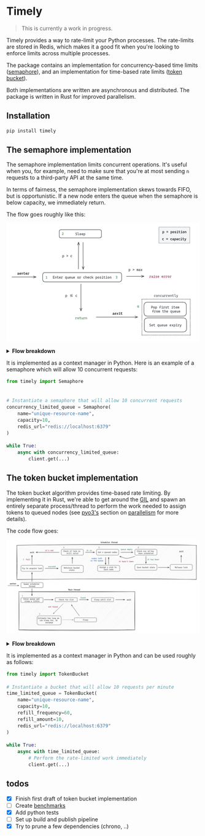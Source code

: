 # Timely

> This is currently a work in progress.

Timely provides a way to rate-limit your Python processes. The
rate-limits are stored in Redis, which makes it a good fit when you're
looking to enforce limits across multiple processes.

The package contains an implementation for concurrency-based time limits
([semaphore](https://en.wikipedia.org/wiki/Semaphore_(programming))),
and an implementation for time-based rate limits
([token bucket](https://en.wikipedia.org/wiki/Token_bucket)).

Both implementations are written are asynchronous and distributed. The package is written in Rust for improved parallelism.

## Installation

```bash
pip install timely
```

## The semaphore implementation

The semaphore implementation limits concurrent operations.
It's useful when you, for example, need to make sure that you're
at most sending `n` requests to a third-party API at the same time.

In terms of fairness, the semaphore implementation skews towards
FIFO, but is opportunistic. If a new node enters the queue when the
semaphore is below capacity, we immediately return.

The flow goes roughly like this:

<img width=800 heigh=800 src="docs/semaphore.png"></img>

<details>
<summary><b>Flow breakdown</b></summary>
<ol>
<li>Enter queue with <a href="https://redis.io/commands/rpush/">RPUSH</a> which returns the position of the node.
When using RPUSH, <a href="https://redis.io/commands/lpos/">LPOS</a> will find the first index at O(1),
and the second at O(2), and so on. By using this combination, we're prioritizing quicker access at lower indexes.
</li>
<li>
How long to sleep for depends on our position in the queue. If we're position number 10 million, we can sleep for
longer than if we're the next one up. Sleep duration is 100ms times the number of nodes ahead in the queue by
default, but the duration is configurable.
</li>
<li>
Check position with <a href="https://redis.io/commands/lpos/">LPOS</a> and raise an error if the position exceeds
the maximum allowed position, which is none by default.
</li>
<li>
When the client has finished and aexit is called, we need to clean up the queue entry we added. We could use a
distributed lock to check our position and pop the right index, but that seems needlessly inefficient. Instead, we
just pop the first index, since this will free up capacity in the semaphore for the next process.
<br><br>
We also have an unsolved issue of capacity never being freed if a process crashes before running aexit. By adding
a queue expiry we give ourselves a chance to reset the queue after a period of inactivity.
<br><br>
We run these calls in parallel.
</li>
</ol>
</details>

It is implemented as a context manager in Python. Here is an example of a semaphore which will allow 10 concurrent requests:

```python
from timely import Semaphore


# Instantiate a semaphore that will allow 10 concurrent requests
concurrency_limited_queue = Semaphore(
    name="unique-resource-name",
    capacity=10,
    redis_url="redis://localhost:6379"
)

while True:
    async with concurrency_limited_queue:
        client.get(...)
```

## The token bucket implementation

The token bucket algorithm provides time-based rate limiting. By implementing
it in Rust, we're able to get around the [GIL](https://realpython.com/python-gil/) and
spawn an entirely separate process/thread to perform the work needed to assign tokens
to queued nodes (see [pyo3's](https://pyo3.rs/) section on [parallelism](https://pyo3.rs/v0.16.4/parallelism.html)
for more details).

The code flow goes:

<img width=800 heigh=800 src="docs/token_bucket.png"></img>

<details>
<summary><b>Flow breakdown</b></summary>
<ol>
<li>Enter queue with <a href="https://redis.io/commands/rpush/">RPUSH</a> which returns the position of the node.
<br><br>
The position is not really the position wrt. which token we can expect to be assigned, since the queue is consumed
by the scheduler and trimmed using <a href="https://redis.io/commands/rpop/">RPOP</a>. Instead, it's an indication
of how close our node is to have a slot assigned to it.
<br><br>
Since the scheduler is spawned at the same time as our main thread, and the scheduler cannot queue our node until
we've entered the queue, there is zero percent likelihood that we would find an assigned slot if we checked right away.
Knowing this, we take the opportunity to sleep a little before proceeding. More info about the sleep in the next point.<br>
</li>
<li>
How long to sleep for depends on our position in the queue. As mentioned in the last point, our position is not
the position _in_ the overall queue, but <= our real position. Knowing this we can create a lower-bound answer
to how long we can at least wait until it's our time to consume a token. To give an example, if our position
is 2, we know that our real position is 2 or more. If tokens are refilled by 1 a frequency of once per second,
we know we can sleep at least 2 seconds, minus a small margin. So we do just that. This should also minimise
overall i/o.
</li>
<li>
If we fail to acquire the lock it should mean the lock is owned. In this case we can safely exit.
<br><br>
The image isn't exactly accurate here though, as we will poll to check that our ID has been scheduled before we actually exit.
<br><br>
We could also fail because Redis is unavailable. We don't currently have handling for this, and assume the above has happened.
</li>
<li>
The lock has an expiration of 1000ms. Between each loop of scheduling we make sure that expiration, minus a buffer, has not been reached.
If it has, we save the bucket state and release the lock.
<br><br>
If we didn't do this, another thread would acquire the lock, and we would start double-scheduling slots.
</li>
<li>
We fetch an amount of nodes, equal to the tokens in the bucket. There's no guarantee that there will be
any node IDs to fetch in the queue; the result will contain `0..n` IDs.
</li>
<li>
It's possible, though unlikely, that the scheduler will finish scheduling all nodes before the main thread
has had time to enter the queue. In a situation where there's only 1 node in the bucket, this could
lead to deadlocks. To prevent this, we make sure, in the scheduler thread, that we've scheduled ourselves before exiting.
</li>
</ol>
</details>

It is implemented as a context manager in Python and can be used roughly as follows:

```python
from timely import TokenBucket

# Instantiate a bucket that will allow 10 requests per minute
time_limited_queue = TokenBucket(
    name="unique-resource-name",
    capacity=10,
    refill_frequency=60,
    refill_amount=10,
    redis_url="redis://localhost:6379"
)

while True:
    async with time_limited_queue:
        # Perform the rate-limited work immediately
        client.get(...)
```

## todos

- [x] Finish first draft of token bucket implementation
- [ ] Create [benchmarks](https://doc.rust-lang.org/cargo/commands/cargo-bench.html)
- [x] Add python tests
- [ ] Set up build and publish pipeline
- [x] Try to prune a few dependencies (chrono, ..)
